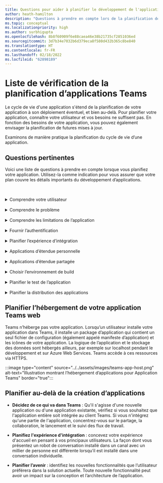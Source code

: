 ```yaml
---
title: Questions pour aider à planifier le développement de l'application Teams
author: heath-hamilton
description: "Questions à prendre en compte lors de la planification de votre application : comprendre l'utilisateur et ses besoins, comprendre les problèmes que votre application pourrait résoudre, planifier l'authentification de l'utilisateur et son expérience d'intégration."
ms.topic: conceptual
ms.localizationpriority: high
ms.author: surbhigupta
ms.openlocfilehash: 8b8f60909f6e88caea46e38b21735cf2851036ed
ms.sourcegitcommit: 3d7b34e7032b6d379eca8f580d432b365c8be840
ms.translationtype: HT
ms.contentlocale: fr-FR
ms.lasthandoff: 02/18/2022
ms.locfileid: "62898189"
---
```

# <a name="teams-app-planning-checklist"></a>Liste de vérification de la planification d’applications Teams

Le cycle de vie d'une application s'étend de la planification de votre application à son déploiement éventuel, et bien au-delà. Pour planifier votre application, connaître votre utilisateur et vos besoins ne suffisent pas. En fonction des besoins de votre application, vous pouvez également envisager la planification de futures mises à jour.

Examinons de manière pratique la planification du cycle de vie d’une application.

## <a name="relevant-questions"></a>Questions pertinentes

Voici une liste de questions à prendre en compte lorsque vous planifiez votre application. Utilisez-la comme indication pour vous assurer que votre plan couvre les détails importants du développement d’applications.

<br>
<br>
<details>
<summary>Comprendre votre utilisateur</summary>

| # | Facteurs |
| --- | --- |
| 1 | Les utilisateurs sont-ils principalement des employés de première ligne sur des clients mobiles ? |
| 2 | Vous attendez-vous à ce que de nombreux utilisateurs invités aient besoin d'accéder à votre application ? |
| 3 | Utilisent-ils des équipes et des canaux ou principalement des conversations de groupe ? |
| 4 | Quel est le niveau de sophistication technique de vos principaux utilisateurs ? |
| 5 | Vous avez besoin d'une expérience d'intégration complète ou quelques conseils peuvent suffire ? |
|
</details>
<br>
<details>
<summary>Comprendre le problème</summary>

| # | Facteurs |
|--- | --- |
| 1 | Quels sont les avantages et les inconvénients du système d'état actuel utilisé par vos utilisateurs ? |
| 2 | Quels sont les problèmes auxquels sont confrontés vos utilisateurs et que vous souhaitez résoudre ? |
| 3 | Quelles sont les fonctionnalités ou les capacités que vos utilisateurs apprécient dans leur façon actuelle d'effectuer le processus ? |
|
</details>
<br>
<details>
<summary>Comprendre les limitations de l’application</summary>

| # | Facteurs |
| --- | --- |
| 1 | Quels sont les défis liés à l'intégration du back-end de l'application actuelle ? |
| 2 | Qui est propriétaire des données du back-end (internes ou tierces) ? |
| 3 | Y a-t-il des pare-feu qui ont un impact sur le fonctionnement de l'application ? |
| 4 | Existe-t-il des API pour accéder aux données dont vous avez besoin pour le fonctionnement de votre application ? |
|
</details>
<br>
<details>
<summary>Fournir l’authentification</summary>

| # | Facteurs|
|--- | --- |
| 1 | Les utilisateurs auront-ils accès à différentes affichages des données en fonction de leur rôle ? |
| 2 | Y a-t-il des informations d’identification personnelle impliquées ? |
| 3 | Les interactions seront-elles également basées sur les rôles des utilisateurs ? |
| 4 | Des utilisateurs externes auront-ils accès à l'application ? |
|
</details>
<br>
<details>
<summary>Planifier l’expérience d’intégration</summary>

| # | Facteurs |
| --- | --- |
| 1 | Que se passe-t-il lorsqu'un utilisateur configure pour la première fois votre onglet dans un canal ? |
| 2 | Si vous partagez des cartes avec une extension de messagerie, est-il judicieux d'ajouter un petit lien vers une page d'information pour présenter aux utilisateurs les autres possibilités offertes par votre application ? |
| 3 | Vous attendez-vous à ce que la plupart des gens aient déjà une idée de ce à quoi sert votre application, ou qu'ils aient déjà utilisé vos services dans un autre contexte ? |
| 4 | Viennent-ils sur votre application sans aucune connaissance préalable ? |
|
</details>
<br>
<details>
<summary>Applications d’étendue personnelle</summary>

| # | Facteurs |
| --- | --- |
| 1 | Des interactions individuelles avec l'application sont-elles nécessaires pour des raisons de confidentialité ou autres ? Par exemple, la vérification du solde des congés ou d'autres informations privées. |
| 2 | Y aura-t-il une collaboration entre des utilisateurs qui n'ont peut-être pas d'équipes communes ? Par exemple, trouver les événements à venir au sein d'une entreprise. |
| 3 | Y a-t-il des notifications ou des messages personnalisés qui devront être envoyés à un utilisateur tout au long de l'expérience de l'application Teams ? |
|
</details>
<br>
<details>
<summary>Applications d’étendue partagée</summary>

| # | Facteurs |
| --- | --- |
| 1 | Les informations présentées par l'application, que ce soit sous forme d'onglet ou par le biais d'un robot, sont-elles pertinentes et utiles pour la plupart des membres d'une équipe ? Par exemple, application Scrum. |
| 2 | Le contexte de l'application pourrait-il changer en fonction de l'équipe dans laquelle elle est ajoutée ? Par exemple, les tâches du planificateur sont différentes selon les équipes. |
| 3 | Est-il possible que tous les membres d'un persona qui ont besoin de collaborer fassent partie d'une seule et même équipe ? Par exemple, les agents travaillant sur un ticket. |
|
</details>
<br>
<details>
<summary>Choisir l’environnement de build</summary>

Suggestion : des options permettant de sélectionner l'environnement approprié en fonction des besoins de l'application.
</details>
<br>
<details>
<summary>Planifier le test de l’application</summary>

Suggestion : des options qui permettent de déterminer le meilleur environnement de test pour l’application.
</details>
<br>
<details>
<summary>Planifier la distribution des applications</summary>

Suggestion : des options qui permettent de déterminer le meilleur modèle de distribution.

</details>

## <a name="plan-for-hosting-your-teams-app"></a>Planifier l’hébergement de votre application Teams web

Teams n’héberge pas votre application. Lorsqu’un utilisateur installe votre application dans Teams, il installe un package d’application qui contient un seul fichier de configuration (également appelé manifeste d’application) et les icônes de votre application. La logique de l’application et le stockage des données sont hébergés ailleurs, par exemple sur localhost pendant le développement et sur Azure Web Services. Teams accède à ces ressources via HTTPS.

:::image type="content" source="../../assets/images/teams-app-host.png" alt-text="Illustration montrant l’hébergement d’applications pour Application Teams" border="true":::

## <a name="plan-beyond-app-building"></a>Planifier au-delà de la création d’applications

- **Décidez de ce qui va dans Teams** : Qu'il s'agisse d'une nouvelle application ou d'une application existante, vérifiez si vous souhaitez que l'application entière soit intégrée au client Teams. Si vous n'intégrez qu'une partie de l'application, concentrez-vous sur le partage, la collaboration, le lancement et le suivi des flux de travail.

- **Planifiez l'expérience d'intégration** : concevez votre expérience d'accueil en pensant à vos principaux utilisateurs. La façon dont vous présentez un robot de conversation installé dans un canal avec un millier de personne est différente lorsqu’il est installé dans une conversation individuelle.

- **Planifier l’avenir** : identifiez les nouvelles fonctionnalités que l’utilisateur préférera dans la solution actuelle. Toute nouvelle fonctionnalité peut avoir un impact sur la conception et l’architecture de l’application.
